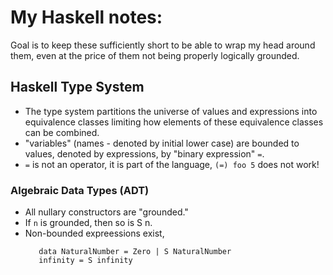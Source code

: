 # My Haskell notes:
Goal is to keep these sufficiently short to be able to wrap my head
around them, even at the price of them not being properly logically
grounded.

## Haskell Type System
* The type system partitions the universe of values and expressions into
  equivalence classes limiting how elements of these equivalence classes
  can be combined.
* "variables" (names - denoted by initial lower case) are bounded to
  values, denoted by expressions, by "binary expression" `=`.
* `=` is not an operator, it is part of the language, `(=) foo 5` does not work!

### Algebraic Data Types (ADT)
* All nullary constructors are "grounded."
* If `n` is grounded, then so is S n.
* Non-bounded expreessions exist,
  ```
     data NaturalNumber = Zero | S NaturalNumber
     infinity = S infinity
  ```
